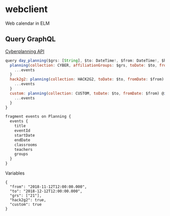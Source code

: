 # webclient

Web calendar in ELM

## Query GraphQL

[Cyberplanning API](https://github.com/cyberplanning/apiserver)

```js
query day_planning($grs: [String], $to: DateTime!, $from: DateTime!, $hack2g2: Boolean!, $custom: Boolean!) {
  planning(collection: CYBER, affiliationGroups: $grs, toDate: $to, fromDate: $from) {
    ...events
  }
  hack2g2: planning(collection: HACK2G2, toDate: $to, fromDate: $from) @include(if: $hack2g2) {
    ...events
  }
  custom: planning(collection: CUSTOM, toDate: $to, fromDate: $from) @include(if: $custom) {
    ...events
  }
}

fragment events on Planning {
  events {
    title
    eventId
    startDate
    endDate
    classrooms
    teachers
    groups
  }
}

```

Variables

```
{
  "from": "2018-11-12T12:00:00.000",
  "to": "2018-12-12T12:00:00.000",
  "grs": ["21"],
  "hack2g2": true,
  "custom": true
}
```
